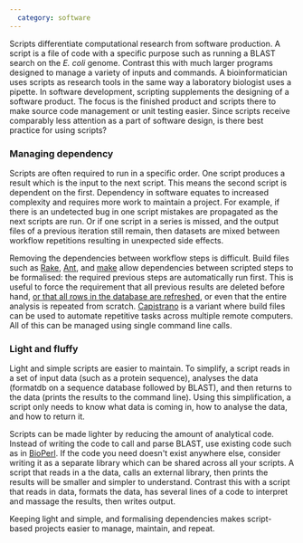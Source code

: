 ```yaml
---
  category: software
---
```

Scripts differentiate computational research from software production. A script is a file of code with a specific purpose such as running a BLAST search on the *E. coli* genome. Contrast this with much larger programs designed to manage a variety of inputs and commands. A bioinformatician uses scripts as research tools in the same way a laboratory biologist uses a pipette. In software development, scripting supplements the designing of a software product. The focus is the finished product and scripts there to make source code management or unit testing easier. Since scripts receive comparably less attention as a part of software design, is there best practice for using scripts?

### Managing dependency

Scripts are often required to run in a specific order. One script produces a result which is the input to the next script. This means the second script is dependent on the first. Dependency in software equates to increased complexity and requires more work to maintain a project. For example, if there is an undetected bug in one script mistakes are propagated as the next scripts are run. Or if one script in a series is missed, and the output files of a previous iteration still remain, then datasets are mixed between workflow repetitions resulting in unexpected side effects.

Removing the dependencies between workflow steps is difficult. Build files such as [Rake][rake], [Ant][ant], and [make][make] allow dependencies between scripted steps to be formalised: the required previous steps are automatically run first. This is useful to force the requirement that all previous results are deleted before hand, [or that all rows in the database are refreshed][biorake], or even that the entire analysis is repeated from scratch. [Capistrano][cap] is a variant where build files can be used to automate repetitive tasks across multiple remote computers. All of this can be managed using single command line calls.

### Light and fluffy

Light and simple scripts are easier to maintain. To simplify, a script reads in a set of input data (such as a protein sequence), analyses the data (formatdb on a sequence database followed by BLAST), and then returns to the data (prints the results to the command line). Using this simplification, a script only needs to know what data is coming in, how to analyse the data, and how to return it.

Scripts can be made lighter by reducing the amount of analytical code. Instead of writing the code to call and parse BLAST, use existing code such as in [BioPerl][Perl]. If the code you need doesn't exist anywhere else, consider writing it as a separate library which can be shared across all your scripts. A script that reads in a the data, calls an external library, then prints the results will be smaller and simpler to understand. Contrast this with a script that reads in data, formats the data, has several lines of a code to interpret and massage the results, then writes output. 

Keeping light and simple, and formalising dependencies makes script-based projects easier to manage, maintain, and repeat.

[make]: http://www.gnu.org/software/make/
[ant]: http://ant.apache.org/
[rake]: http://rake.rubyforge.org/
[biorake]: http://github.com/jandot/biorake/tree/master
[cap]: http://www.capify.org/
[Perl]: http://www.bioperl.org/wiki/Main_Page
